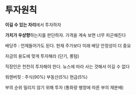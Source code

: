 # 투자원칙 

**이길 수 있는 자리**에서 투자하자

**가치가 우샹향**하는지를 판단하자. 가격을 계속 보면 너무 피곤해진다

배당주 : 언제들어가도 된다.  현재 주가보다 미래 배당 안정성이 더 중요

자금의 용도에 맞게 투자해라 (단기, 롱텀)

직장인은 천천히 투자해야 한다. 뉴스에 따라 사는 것해서 이길 수 없다

워렌버핏 : 주식(90%) 부동산(5%) 현금(5%)

부의 순위 밀리지 않기 위해 투자 (통화량 팽창에 따른 부의 재분배)